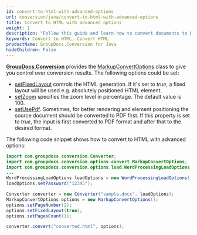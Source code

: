 ```yaml
---
id: convert-to-html-with-advanced-options
url: conversion/java/convert-to-html-with-advanced-options
title: Convert to HTML with advanced options
weight: 1
description: "Follow this guide and learn how to convert documents to HTML format with fixed layout, zoom and other customizations using GroupDocs.Conversion for Java."
keywords: Convert to HTML, Convert HTML
productName: GroupDocs.Conversion for Java
hideChildren: False
---
```

**[GroupDocs.Conversion](https://products.groupdocs.com/conversion/java)** provides the [MarkupConvertOptions](https://reference.groupdocs.com/java/conversion/com.groupdocs.conversion.options.convert/MarkupConvertOptions) class to give you control over conversion results. The following options could be set:
*   [setFixedLayout](https://reference.groupdocs.com/java/conversion/com.groupdocs.conversion.options.convert/MarkupConvertOptions#setFixedLayout(boolean)) controls the HTML generation. If it's set to *true*, a fixed layout will be used e.g. absolutely positioned HTML element. 
*   [setZoom](https://reference.groupdocs.com/java/conversion/com.groupdocs.conversion.options.convert/MarkupConvertOptions#setZoom(int)) specifies the zoom level in percentage. The default value is 100.      
*   [setUsePdf](https://reference.groupdocs.com/java/conversion/com.groupdocs.conversion.options.convert/MarkupConvertOptions#setUsePdf(boolean)). Sometimes, for better rendering and element positioning the source document should be converted to PDF first. If this property is set to *true*, the input is first converted to PDF format and after that to the desired format.  
    

The following code snippet shows how to convert to HTML with advanced options:

```java
import com.groupdocs.conversion.Converter;
import com.groupdocs.conversion.options.convert.MarkupConvertOptions;
import com.groupdocs.conversion.options.load.WordProcessingLoadOptions;
...
WordProcessingLoadOptions loadOptions = new WordProcessingLoadOptions();
loadOptions.setPassword("12345");

Converter converter = new Converter("sample.docx", loadOptions);
MarkupConvertOptions options = new MarkupConvertOptions();
options.setPageNumber(2);
options.setFixedLayout(true);
options.setPagesCount(1);

converter.convert("converted.html", options);
```

